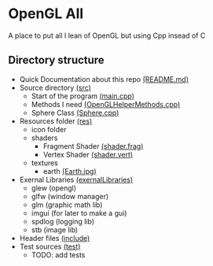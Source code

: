 # OpenGL All

A place to put all I lean of OpenGL but using Cpp insead of C

## Directory structure

- Quick Documentation about this repo [(README.md)](README.md) 
- Source directory [(src)](src)
  - Start of the program [(main.cpp)](src/main.cpp)
  - Methods I need [(OpenGLHelperMethods.cpp)](src/OpenGLHelperMethods.cpp)
  - Sphere Class [(Sphere.cpp)](src/Sphere.cpp)
- Resources folder [(res)](res)
  - icon folder
  - shaders
    - Fragment Shader [(shader.frag)](res/shaders/shader.frag)
    - Vertex Shader [(shader.vert)](res/shaders/shader.vert)
  - textures
    - earth [(Earth.jpg)](res/textures/Earth.jpg)
- Exernal Libraries [(exernalLibraries)](exernalLibraries)
  - glew (opengl)
  - glfw (window manager)
  - glm (graphic math lib)
  - imgui (for later to make a gui)
  - spdlog (logging lib)
  - stb (image lib)
- Header files [(include)](include)
- Test sources [(test)](test)
  - TODO: add tests